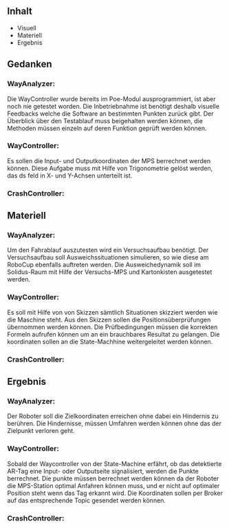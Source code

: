 ## Inhalt  

- Visuell
- Materiell
- Ergebnis

## Gedanken 
  
### WayAnalyzer:  
  
Die WayController wurde bereits im Poe-Modul ausprogrammiert, ist aber noch nie getestet worden. Die Inbetriebnahme ist benötigt deshalb visuelle Feedbacks welche die Software an bestimmten Punkten zurück gibt. Der Überblick über den Testablauf muss beigehalten werden können, die Methoden müssen einzeln auf deren Funktion geprüft werden können.
  
### WayController:  
  
Es sollen die Input- und Outputkoordinaten der MPS berrechnet werden können. Diese Aufgabe muss mit Hilfe von Trigonometrie gelöst werden, das ds feld in X- und Y-Achsen unterteilt ist.
  
### CrashController:  
  

  
## Materiell  
  
### WayAnalyzer:  
  
Um den Fahrablauf auszutesten wird ein Versuchsaufbau benötigt. Der Versuchsaufbau soll Ausweichssituationen simulieren, so wie diese am RoboCup ebenfalls auftreten werden. Die Ausweichedynamik soll im Solidus-Raum mit Hilfe der Versuchs-MPS und Kartonkisten ausgetestet werden.
  
### WayController:  
  
Es soll mit Hilfe von von Skizzen sämtlich Situationen skizziert werden wie die Maschine steht. Aus den Skizzen sollen die Positionsüberprüfungen übernommen werden können. Die Prüfbedingungen müssen die korrekten Formeln aufrufen können um an ein brauchbares Resultat zu gelangen. Die koordinaten sollen an die State-Machhine weitergeleitet werden können.
  
### CrashController:  
  

  
## Ergebnis  
  
### WayAnalyzer:  
  
Der Roboter soll die Zielkoordinaten erreichen ohne dabei ein Hindernis zu berühren. Die Hindernisse, müssen Umfahren werden können ohne das der Zielpunkt verloren geht.
  
### WayController:  
  
Sobald der Waycontroller von der State-Machine erfährt, ob das detektierte AR-Tag eine Input- oder Outputseite signalisiert, werden die Punkte berrechnet. 
Die punkte müssen berrechnet werden können da der Roboter die MPS-Station optimal Anfahren können muss, und er nicht auf optimaler Position steht wenn das Tag erkannt wird. Die Koordinaten sollen per Broker auf das entsprechende Topic gesendet werden können.
  
### CrashController:  
  

  